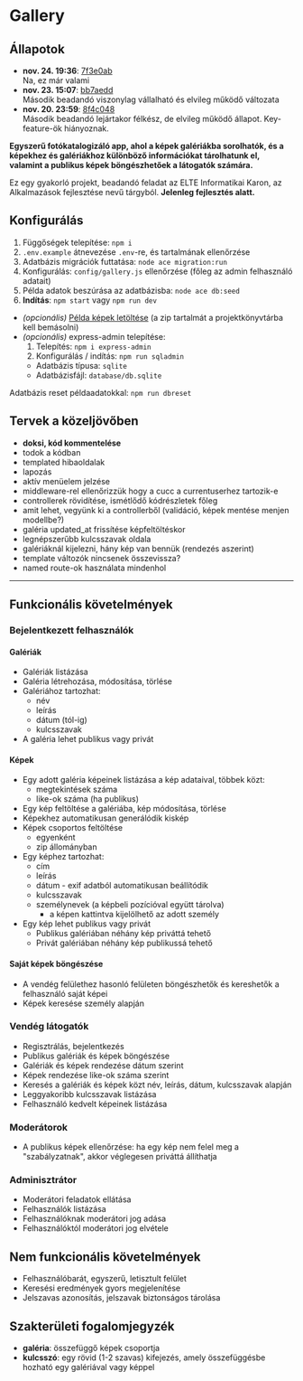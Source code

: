 # Gallery

## Állapotok

* **nov. 24. 19:36**: 
[7f3e0ab](https://github.com/KisGabo/gallery-elteik/tree/7f3e0ab33dac40d0babe9e359e5db7e6dd323ec3)  
Na, ez már valami
* **nov. 23. 15:07**:
[bb7aedd](https://github.com/KisGabo/gallery-elteik/tree/bb7aeddc80eda155f0d7ab0c4ce3a12319aa0d52)  
Második beadandó viszonylag vállalható és elvileg működő változata
* **nov. 20. 23:59**:
[8f4c048](https://github.com/KisGabo/gallery-elteik/tree/8f4c048bf0601f58164b33dbe90b26e6d2f119aa)  
Második beadandó lejártakor félkész, de elvileg működő állapot. Key-feature-ök hiányoznak.

**Egyszerű fotókatalogizáló app, ahol a képek galériákba sorolhatók, és a képekhez és galériákhoz különböző információkat tárolhatunk el, valamint a publikus képek böngészhetőek a látogatók számára.**

Ez egy gyakorló projekt, beadandó feladat az ELTE Informatikai Karon, az Alkalmazások fejlesztése nevű tárgyból.
**Jelenleg fejlesztés alatt.**

## Konfigurálás

1. Függőségek telepítése: `npm i`
2. `.env.example` átnevezése `.env`-re, és tartalmának ellenőrzése
3. Adatbázis migrációk futtatása: `node ace migration:run`
4. Konfigurálás: `config/gallery.js` ellenőrzése (főleg az admin felhasználó adatait)
5. Példa adatok beszúrása az adatbázisba: `node ace db:seed`
6. **Indítás**: `npm start` vagy `npm run dev`

* _(opcionális)_ [Példa képek letöltése](https://dl.dropboxusercontent.com/u/69565179/k%C3%BCld-nagyg%C3%A9p/gallery-elteik/storage.zip) (a zip tartalmát a projektkönyvtárba kell bemásolni)
* _(opcionális)_ express-admin telepítése:
  1. Telepítés: `npm i express-admin`
  2. Konfigurálás / indítás: `npm run sqladmin`
    - Adatbázis típusa: `sqlite`
    - Adatbázisfájl: `database/db.sqlite`


Adatbázis reset példaadatokkal: `npm run dbreset`

## Tervek a közeljövőben

- **doksi, kód kommentelése**
- todok a kódban
- templated hibaoldalak
- lapozás
- aktív menüelem jelzése
- middleware-rel ellenőrizzük hogy a cucc a currentuserhez tartozik-e
- controllerek rövidítése, ismétlődő kódrészletek főleg
- amit lehet, vegyünk ki a controllerből
  (validáció, képek mentése menjen modellbe?)
- galéria updated_at frissítése képfeltöltéskor
- legnépszerűbb kulcsszavak oldala
- galériáknál kijelezni, hány kép van bennük (rendezés aszerint)
- template változók nincsenek összevissza?
- named route-ok használata mindenhol

--------------------

## Funkcionális követelmények

### Bejelentkezett felhasználók

#### Galériák

* Galériák listázása
* Galéria létrehozása, módosítása, törlése
* Galériához tartozhat:
  - név
  - leírás
  - dátum (tól-ig)
  - kulcsszavak
* A galéria lehet publikus vagy privát

#### Képek

* Egy adott galéria képeinek listázása a kép adataival, többek közt:
  - megtekintések száma
  - like-ok száma (ha publikus)
* Egy kép feltöltése a galériába, kép módosítása, törlése
* Képekhez automatikusan generálódik kiskép
* Képek csoportos feltöltése
  - egyenként
  - zip állományban
* Egy képhez tartozhat:
  - cím
  - leírás
  - dátum - exif adatból automatikusan beállítódik
  - kulcsszavak
  - személynevek (a képbeli pozícióval együtt tárolva)
    * a képen kattintva kijelölhető az adott személy
* Egy kép lehet publikus vagy privát
  - Publikus galériában néhány kép priváttá tehető
  - Privát galériában néhány kép publikussá tehető

#### Saját képek böngészése

* A vendég felülethez hasonló felületen böngészhetők és kereshetők a felhasználó saját képei
* Képek keresése személy alapján

### Vendég látogatók

* Regisztrálás, bejelentkezés
* Publikus galériák és képek böngészése
* Galériák és képek rendezése dátum szerint
* Képek rendezése like-ok száma szerint
* Keresés a galériák és képek közt név, leírás, dátum, kulcsszavak alapján
* Leggyakoribb kulcsszavak listázása
* Felhasználó kedvelt képeinek listázása

### Moderátorok

* A publikus képek ellenőrzése: ha egy kép nem felel meg a "szabályzatnak", akkor véglegesen priváttá állíthatja

### Adminisztrátor

* Moderátori feladatok ellátása
* Felhasználók listázása
* Felhasználóknak moderátori jog adása
* Felhasználóktól moderátori jog elvétele

## Nem funkcionális követelmények

* Felhasználóbarát, egyszerű, letisztult felület
* Keresési eredmények gyors megjelenítése
* Jelszavas azonosítás, jelszavak biztonságos tárolása

## Szakterületi fogalomjegyzék

* **galéria**: összefüggő képek csoportja
* **kulcsszó**: egy rövid (1-2 szavas) kifejezés, amely összefüggésbe hozható egy galériával vagy képpel
